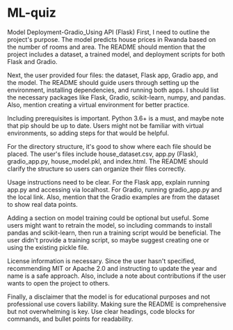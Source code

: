 # ML-quiz
Model Deployment-Gradio_Using API (Flask)
First, I need to outline the project's purpose. The model predicts house prices in Rwanda based on the number of rooms and area. The README should mention that the project includes a dataset, a trained model, and deployment scripts for both Flask and Gradio.

Next, the user provided four files: the dataset, Flask app, Gradio app, and the model. The README should guide users through setting up the environment, installing dependencies, and running both apps. I should list the necessary packages like Flask, Gradio, scikit-learn, numpy, and pandas. Also, mention creating a virtual environment for better practice.

Including prerequisites is important. Python 3.6+ is a must, and maybe note that pip should be up to date. Users might not be familiar with virtual environments, so adding steps for that would be helpful.

For the directory structure, it's good to show where each file should be placed. The user's files include house_dataset.csv, app.py (Flask), gradio_app.py, house_model.pkl, and index.html. The README should clarify the structure so users can organize their files correctly.

Usage instructions need to be clear. For the Flask app, explain running app.py and accessing via localhost. For Gradio, running gradio_app.py and the local link. Also, mention that the Gradio examples are from the dataset to show real data points.

Adding a section on model training could be optional but useful. Some users might want to retrain the model, so including commands to install pandas and scikit-learn, then run a training script would be beneficial. The user didn't provide a training script, so maybe suggest creating one or using the existing pickle file.

License information is necessary. Since the user hasn't specified, recommending MIT or Apache 2.0 and instructing to update the year and name is a safe approach. Also, include a note about contributions if the user wants to open the project to others.

Finally, a disclaimer that the model is for educational purposes and not professional use covers liability. Making sure the README is comprehensive but not overwhelming is key. Use clear headings, code blocks for commands, and bullet points for readability.
